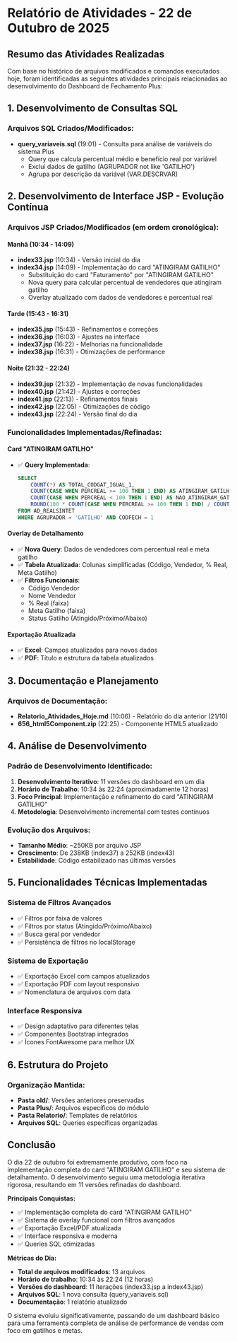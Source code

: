 # Relatório de Atividades - 22 de Outubro de 2025

## Resumo das Atividades Realizadas

Com base no histórico de arquivos modificados e comandos executados hoje, foram identificadas as seguintes atividades principais relacionadas ao desenvolvimento do Dashboard de Fechamento Plus:

## 1. Desenvolvimento de Consultas SQL

### Arquivos SQL Criados/Modificados:

- **query_variaveis.sql** (19:01) - Consulta para análise de variáveis do sistema Plus
  - Query que calcula percentual médio e benefício real por variável
  - Exclui dados de gatilho (AGRUPADOR not like 'GATILHO')
  - Agrupa por descrição da variável (VAR.DESCRVAR)

## 2. Desenvolvimento de Interface JSP - Evolução Contínua

### Arquivos JSP Criados/Modificados (em ordem cronológica):

#### **Manhã (10:34 - 14:09)**

- **index33.jsp** (10:34) - Versão inicial do dia
- **index34.jsp** (14:09) - Implementação do card "ATINGIRAM GATILHO"
  - Substituição do card "Faturamento" por "ATINGIRAM GATILHO"
  - Nova query para calcular percentual de vendedores que atingiram gatilho
  - Overlay atualizado com dados de vendedores e percentual real

#### **Tarde (15:43 - 16:31)**

- **index35.jsp** (15:43) - Refinamentos e correções
- **index36.jsp** (16:03) - Ajustes na interface
- **index37.jsp** (16:22) - Melhorias na funcionalidade
- **index38.jsp** (16:31) - Otimizações de performance

#### **Noite (21:32 - 22:24)**

- **index39.jsp** (21:32) - Implementação de novas funcionalidades
- **index40.jsp** (21:42) - Ajustes e correções
- **index41.jsp** (22:13) - Refinamentos finais
- **index42.jsp** (22:05) - Otimizações de código
- **index43.jsp** (22:24) - Versão final do dia

### Funcionalidades Implementadas/Refinadas:

#### **Card "ATINGIRAM GATILHO"**

- ✅ **Query Implementada**:
  ```sql
  SELECT
      COUNT(*) AS TOTAL_CODGAT_IGUAL_1,
      COUNT(CASE WHEN PERCREAL >= 100 THEN 1 END) AS ATINGIRAM_GATILHO,
      COUNT(CASE WHEN PERCREAL < 100 THEN 1 END) AS NAO_ATINGIRAM_GATILHO,
      ROUND(100 * COUNT(CASE WHEN PERCREAL >= 100 THEN 1 END) / COUNT(*), 2) AS PERC_ATINGIRAM
  FROM AD_REALSINTET
  WHERE AGRUPADOR = 'GATILHO' AND CODFECH = 1
  ```

#### **Overlay de Detalhamento**

- ✅ **Nova Query**: Dados de vendedores com percentual real e meta gatilho
- ✅ **Tabela Atualizada**: Colunas simplificadas (Código, Vendedor, % Real, Meta Gatilho)
- ✅ **Filtros Funcionais**:
  - Código Vendedor
  - Nome Vendedor
  - % Real (faixa)
  - Meta Gatilho (faixa)
  - Status Gatilho (Atingido/Próximo/Abaixo)

#### **Exportação Atualizada**

- ✅ **Excel**: Campos atualizados para novos dados
- ✅ **PDF**: Título e estrutura da tabela atualizados

## 3. Documentação e Planejamento

### Arquivos de Documentação:

- **Relatorio_Atividades_Hoje.md** (10:06) - Relatório do dia anterior (21/10)
- **656_html5Component.zip** (22:25) - Componente HTML5 atualizado

## 4. Análise de Desenvolvimento

### Padrão de Desenvolvimento Identificado:

1. **Desenvolvimento Iterativo**: 11 versões do dashboard em um dia
2. **Horário de Trabalho**: 10:34 às 22:24 (aproximadamente 12 horas)
3. **Foco Principal**: Implementação e refinamento do card "ATINGIRAM GATILHO"
4. **Metodologia**: Desenvolvimento incremental com testes contínuos

### Evolução dos Arquivos:

- **Tamanho Médio**: ~250KB por arquivo JSP
- **Crescimento**: De 238KB (index37) a 252KB (index43)
- **Estabilidade**: Código estabilizado nas últimas versões

## 5. Funcionalidades Técnicas Implementadas

### **Sistema de Filtros Avançados**

- ✅ Filtros por faixa de valores
- ✅ Filtros por status (Atingido/Próximo/Abaixo)
- ✅ Busca geral por vendedor
- ✅ Persistência de filtros no localStorage

### **Sistema de Exportação**

- ✅ Exportação Excel com campos atualizados
- ✅ Exportação PDF com layout responsivo
- ✅ Nomenclatura de arquivos com data

### **Interface Responsiva**

- ✅ Design adaptativo para diferentes telas
- ✅ Componentes Bootstrap integrados
- ✅ Ícones FontAwesome para melhor UX

## 6. Estrutura do Projeto

### Organização Mantida:

- **Pasta old/**: Versões anteriores preservadas
- **Pasta Plus/**: Arquivos específicos do módulo
- **Pasta Relatorio/**: Templates de relatórios
- **Arquivos SQL**: Queries específicas organizadas

## Conclusão

O dia 22 de outubro foi extremamente produtivo, com foco na implementação completa do card "ATINGIRAM GATILHO" e seu sistema de detalhamento. O desenvolvimento seguiu uma metodologia iterativa rigorosa, resultando em 11 versões refinadas do dashboard.

**Principais Conquistas:**

- ✅ Implementação completa do card "ATINGIRAM GATILHO"
- ✅ Sistema de overlay funcional com filtros avançados
- ✅ Exportação Excel/PDF atualizada
- ✅ Interface responsiva e moderna
- ✅ Queries SQL otimizadas

**Métricas do Dia:**

- **Total de arquivos modificados**: 13 arquivos
- **Horário de trabalho**: 10:34 às 22:24 (12 horas)
- **Versões do dashboard**: 11 iterações (index33.jsp a index43.jsp)
- **Arquivos SQL**: 1 nova consulta (query_variaveis.sql)
- **Documentação**: 1 relatório atualizado

O sistema evoluiu significativamente, passando de um dashboard básico para uma ferramenta completa de análise de performance de vendas com foco em gatilhos e metas.
